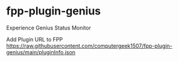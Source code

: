 # fpp-plugin-genius
Experience Genius Status Monitor

Add Plugin URL to FPP
https://raw.githubusercontent.com/computergeek1507/fpp-plugin-genius/main/pluginInfo.json

